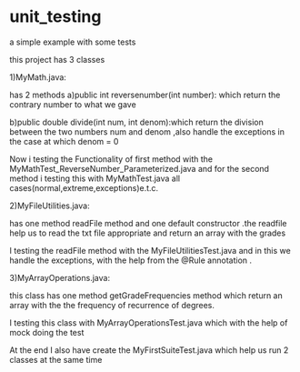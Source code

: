 # unit_testing
a simple example with some tests

this project has 3 classes


1)MyMath.java:

has 2 methods a)public int reversenumber(int number): which return the contrary number to what we gave 

b)public double divide(int num, int denom):which return the division between the two numbers num and denom ,also handle the exceptions in the case at which denom = 0

Now i testing the Functionality of first method with the MyMathTest_ReverseNumber_Parameterized.java and for the second method i testing this with MyMathTest.java all cases(normal,extreme,exceptions)e.t.c.


2)MyFileUtilities.java:

 has one method readFile method and one default constructor .the readfile help us to read the txt file appropriate and return an array with the grades

I testing the readFile method with the MyFileUtilitiesTest.java and in this we handle the exceptions, with the help from the @Rule annotation .


3)MyArrayOperations.java:

this class has one method getGradeFrequencies method which return an array with the the frequency of recurrence of degrees.

I testing this class with MyArrayOperationsTest.java which with the help of mock doing the test

At the end I also have create the MyFirstSuiteTest.java which help us run 2 classes at the same time 

                           
                           
                           
                           
                           
                           
                           
                           
                           
                           
                           
                           
                           
                           
                           
                           
                           
                           
                           
                           
                           
                           
                           
                           
                           
     
